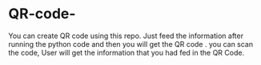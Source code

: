 # QR-code-
You can create QR code  using this repo. Just feed the information after running the python code and then you will get the QR code . you can scan the code, User will get the information that you had fed in the QR Code.

